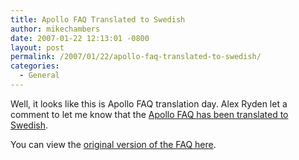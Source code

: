 ```yaml
---
title: Apollo FAQ Translated to Swedish
author: mikechambers
date: 2007-01-22 12:13:01 -0800
layout: post
permalink: /2007/01/22/apollo-faq-translated-to-swedish/
categories:
  - General
---
```



Well, it looks like this is Apollo FAQ translation day. Alex Ryden let a comment to let me know that the [Apollo FAQ has been translated to Swedish][1].

You can view the [original version of the FAQ here][2].

 [1]: http://www.hink.se/apollo/faq/
 [2]: http://labs.adobe.com/wiki/index.php/Apollo:developerfaq